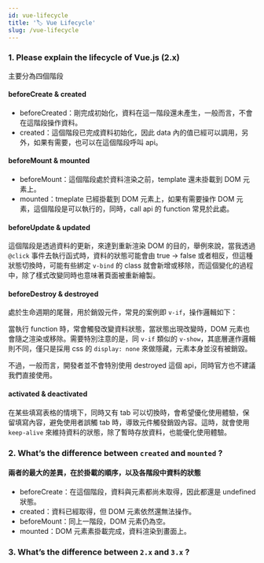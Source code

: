 ```yaml
---
id: vue-lifecycle
title: '🏷️ Vue Lifecycle'
slug: /vue-lifecycle
---
```


### 1. Please explain the lifecycle of Vue.js (2.x)

主要分為四個階段

#### beforeCreate & created

- beforeCreated：剛完成初始化，資料在這一階段還未產生，一般而言，不會在這階段操作資料。
- created：這個階段已完成資料初始化，因此 data 內的值已經可以調用，另外，如果有需要，也可以在這個階段呼叫 api。

#### beforeMount & mounted

- beforeMount：這個階段處於資料渲染之前，template 還未掛載到 DOM 元素上。
- mounted：tmeplate 已經掛載到 DOM 元素上，如果有需要操作 DOM 元素，這個階段是可以執行的，同時，call api 的 function 常見於此處。

#### beforeUpdate & updated

這個階段是透過資料的更新，來達到重新渲染 DOM 的目的，舉例來說，當我透過 `@click` 事件去執行函式時，資料的狀態可能會由 true -> false 或者相反，但這種狀態切換時，可能有些綁定 `v-bind` 的 class 就會新增或移除，而這個變化的過程中，除了樣式改變同時也意味著頁面被重新繪製。

#### beforeDestroy & destroyed

處於生命週期的尾聲，用於銷毀元件，常見的案例即 `v-if`，操作邏輯如下：

當執行 function 時，常會觸發改變資料狀態，當狀態出現改變時，DOM 元素也會隨之渲染或移除。需要特別注意的是，同 `v-if` 類似的 `v-show`，其底層運作邏輯則不同，僅只是採用 css 的 `display: none` 來做隱藏，元素本身並沒有被銷毀。

不過，一般而言，開發者並不會特別使用 destroyed 這個 api，同時官方也不建議我們直接使用。

#### activated & deactivated

在某些填寫表格的情境下，同時又有 tab 可以切換時，會希望優化使用體驗，保留填寫內容，避免使用者誤觸 tab 時，導致元件觸發銷毀內容。這時，就會使用 `keep-alive` 來維持資料的狀態，除了暫時存放資料，也能優化使用體驗。

### 2. What’s the difference between `created` and `mounted` ?

#### 兩者的最大的差異，在於掛載的順序，以及各階段中資料的狀態

- beforeCreate：在這個階段，資料與元素都尚未取得，因此都還是 undefined 狀態。
- created：資料已經取得，但 DOM 元素依然還無法操作。
- beforeMount：同上一階段，DOM 元素仍為空。
- mounted：DOM 元素素掛載完成，資料渲染到畫面上。

### 3. What’s the difference between `2.x` and `3.x` ?
